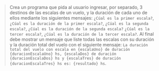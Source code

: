 > Crea un programa que pida al usuario ingresar, por separado, 3 destinos de las escalas de un vuelo, y la duración de cada uno de ellos mediante los siguientes mensajes: `¿Cúal es la primer escala?`, `¿Cúal es la duración de la primer escala?`, `¿Cúal es la segunda escala?`, `¿Cúal es la duración de la segunda escala?` `¿Cúal es la tercer escala?`, `¿Cúal es la duración de la tercer escala?`. Al final debe mostrar un mensaje que liste todas las escalas con su duración y la duración total del vuelo con el siguiente mensaje:  `La duración total del vuelo con escala en {escalaUno} de duración {duracionEscalaUno} hs, {escalaDos} de duración {duracionEscalaDos} hs y {escalaTres} de duración {duracionEscalaTres} hs es: {resultado} hs`.

<style>
  .mu-browser {
    display: none;
  }
</style>